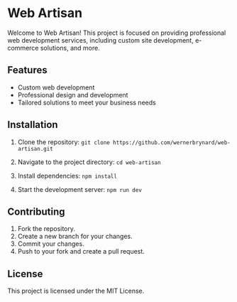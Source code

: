 # Web Artisan

Welcome to Web Artisan! This project is focused on providing professional web development services, including custom site development, e-commerce solutions, and more.

## Features

- Custom web development
- Professional design and development
- Tailored solutions to meet your business needs

## Installation

1. Clone the repository:
   `git clone https://github.com/wernerbrynard/web-artisan.git`

2. Navigate to the project directory:
   `cd web-artisan`

3. Install dependencies:
   `npm install`

4. Start the development server:
   `npm run dev`

## Contributing

1. Fork the repository.
2. Create a new branch for your changes.
3. Commit your changes.
4. Push to your fork and create a pull request.

## License

This project is licensed under the MIT License.